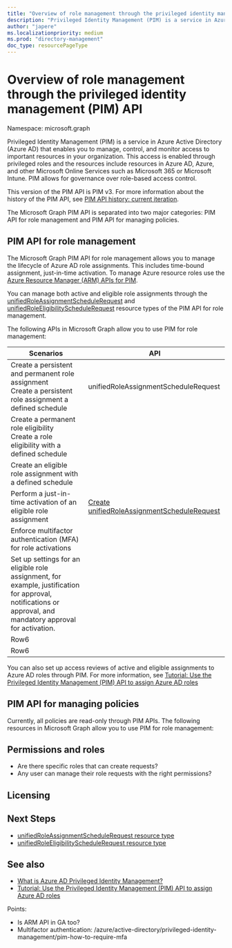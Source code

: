 ```yaml
---
title: "Overview of role management through the privileged identity management (PIM) API"
description: "Privileged Identity Management (PIM) is a service in Azure Active Directory (Azure AD) that enables you to manage, control, and monitor access to important resources in your organization."
author: "japere"
ms.localizationpriority: medium
ms.prod: "directory-management"
doc_type: resourcePageType
---
```


# Overview of role management through the privileged identity management (PIM) API

Namespace: microsoft.graph

Privileged Identity Management (PIM) is a service in Azure Active Directory (Azure AD) that enables you to manage, control, and monitor access to important resources in your organization. This access is enabled through privileged roles and the resources include resources in Azure AD, Azure, and other Microsoft Online Services such as Microsoft 365 or Microsoft Intune. PIM allows for governance over role-based access control.




This version of the PIM API is PIM v3. For more information about the history of the PIM API, see [PIM API history: current iteration](/azure/active-directory/privileged-identity-management/pim-apis#pim-api-history).

The Microsoft Graph PIM API is separated into two major categories: PIM API for role management and PIM API for managing policies.

## PIM API for role management

The Microsoft Graph PIM API for role management allows you to manage the lifecycle of Azure AD role assignments. This includes time-bound assignment, just-in-time activation. To manage Azure resource roles use the [Azure Resource Manager (ARM) APIs for PIM](/rest/api/authorization/privileged-role-eligibility-rest-sample).

You can manage both active and eligible role assignments through the [unifiedRoleAssignmentScheduleRequest](unifiedroleassignmentschedulerequest.md) and [unifiedRoleEligibilityScheduleRequest](unifiedroleeligibilityschedulerequest.md) resource types of the PIM API for role management.

The following APIs in Microsoft Graph allow you to use PIM for role management:

| Scenarios | API |
|--|--|
| Create a persistent and permanent role assignment <br/> Create a persistent role assignment a defined schedule| unifiedRoleAssignmentScheduleRequest |
| Create a permanent role eligibility <br/> Create a role eligibility with a defined schedule  |  |
| Create an eligible role assignment with a defined schedule |  |
| Perform a just-in-time activation of an eligible role assignment | [Create unifiedRoleAssignmentScheduleRequest](../api/rbacapplication-post-roleassignmentschedulerequests.md) |
| Enforce multifactor authentication (MFA) for role activations |  |
| Set up settings for an eligible role assignment, for example, justification for approval, notifications or approval, and  mandatory approval for activation. |  |
| Row6 |  |
| Row6 |  |

You can also set up access reviews of active and eligible assignments to Azure AD roles through PIM. For more information, see [Tutorial: Use the Privileged Identity Management (PIM) API to assign Azure AD roles](/graph/tutorial-assign-azureadroles)

## PIM API for managing policies

Currently, all policies are read-only through PIM APIs. The following resources in Microsoft Graph allow you to use PIM for role management:


## Permissions and roles

- Are there specific roles that can create requests?
- Any user can manage their role requests with the right permissions?


## Licensing



## Next Steps

+ [unifiedRoleAssignmentScheduleRequest resource type](unifiedroleassignmentschedulerequest.md)
+ [unifiedRoleEligibilityScheduleRequest resource type](unifiedroleeligibilityschedulerequest.md)

## See also

+ [What is Azure AD Privileged Identity Management?](/azure/active-directory/privileged-identity-management/pim-configure)
+ [Tutorial: Use the Privileged Identity Management (PIM) API to assign Azure AD roles](/graph/tutorial-assign-azureadroles)





Points:

+ Is ARM API in GA too?
+ Multifactor authentication: /azure/active-directory/privileged-identity-management/pim-how-to-require-mfa